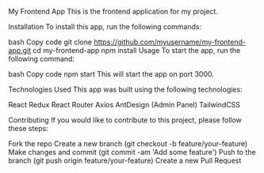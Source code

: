 My Frontend App
This is the frontend application for my project.

Installation
To install this app, run the following commands:

bash
Copy code
git clone https://github.com/myusername/my-frontend-app.git
cd my-frontend-app
npm install
Usage
To start the app, run the following command:

bash
Copy code
npm start
This will start the app on port 3000.

Technologies Used
This app was built using the following technologies:

React
Redux
React Router
Axios
AntDesign (Admin Panel)
TailwindCSS

Contributing
If you would like to contribute to this project, please follow these steps:

Fork the repo
Create a new branch (git checkout -b feature/your-feature)
Make changes and commit (git commit -am 'Add some feature')
Push to the branch (git push origin feature/your-feature)
Create a new Pull Request
